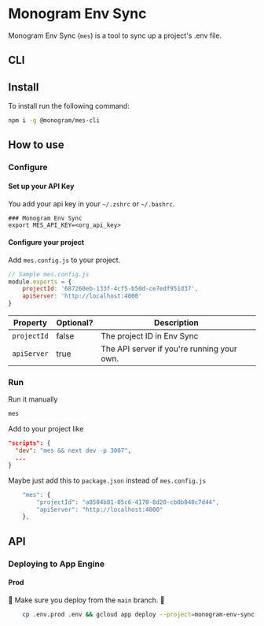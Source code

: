 # Monogram Env Sync

Monogram Env Sync (`mes`) is a tool to sync up a project's .env file.

## CLI

## Install

To install run the following command:

```sh
npm i -g @monogram/mes-cli
```

## How to use

### Configure

#### Set up your API Key

You add your api key in your `~/.zshrc` or `~/.bashrc`.

```
### Monogram Env Sync
export MES_API_KEY=<org_api_key>
```

#### Configure your project

Add `mes.config.js` to your project.

```js
// Sample mes.config.js
module.exports = {
	projectId: '687260eb-133f-4cf5-b50d-ce7edf951d37',
	apiServer: 'http://localhost:4000'
}
```

| Property    | Optional? | Description                                |
| ----------- | --------- | ------------------------------------------ |
| `projectId` | false     | The project ID in Env Sync                 |
| `apiServer` | true      | The API server if you're running your own. |

### Run

Run it manually

```sh
mes
```

Add to your project like

```json
"scripts": {
  "dev": "mes && next dev -p 3007",
  ...
}
```

Maybe just add this to `package.json` instead of `mes.config.js`

```js
	"mes": {
		"projectId": "a8504b81-05c6-4170-8d20-cb0b848c7d44",
		"apiServer": "http://localhost:4000"
	},
```


## API

### Deploying to App Engine
#### Prod

🚨 Make sure you deploy from the `main` branch. 🚨

```bash
	cp .env.prod .env && gcloud app deploy --project=monogram-env-sync
```
